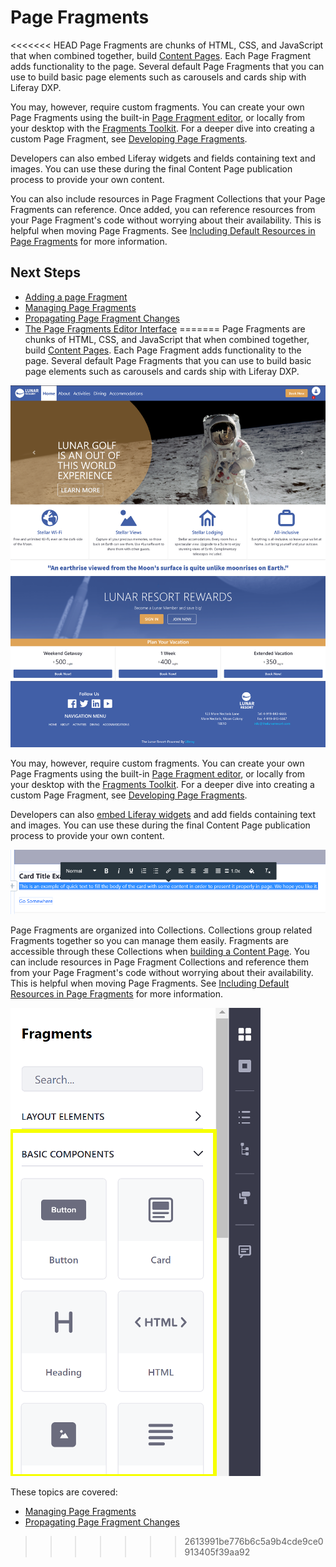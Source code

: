 # Page Fragments

<<<<<<< HEAD
Page Fragments are chunks of HTML, CSS, and JavaScript that when combined together, build [Content Pages](../../creating-pages/content-pages-overview.md). Each Page Fragment adds functionality to the page. Several default Page Fragments that you can use to build basic page elements such as carousels and cards ship with Liferay DXP. 

<!-- Insert image here showing how fragments make up a page. --> 

You may, however, require custom fragments. You can create your own Page Fragments using the built-in [Page Fragment editor](./the-page-fragments-editor.md), or locally from your desktop with the [Fragments Toolkit](../../developer-guide/developing-page-fragments/developing-page-fragments-with-the-fragments-toolkit.md). For a deeper dive into creating a custom Page Fragment, see [Developing Page Fragments](../../developer-guide/developing-page-fragments/developing-fragments-intro.md).

Developers can also embed Liferay widgets and fields containing text and images. You can use these during the final Content Page publication process to provide your own content. 

<!-- Insert image here showing adding content to one of these fields. -->

<!-- Before the below paragraph, introduce the concept of Page Fragment Collections, which you haven't described yet. --> 

You can also include resources in Page Fragment Collections that your Page Fragments can reference. Once added, you can reference resources from your Page Fragment's code without worrying about their availability. This is helpful when moving Page Fragments. See [Including Default Resources in Page Fragments](../../developer-guide/developing-page-fragments/including-default-resources-with-fragments.md) for more information. 

## Next Steps

* [Adding a page Fragment](./adding-a-page-fragment.md)
* [Managing Page Fragments](./managing-page-fragments.md)
* [Propagating Page Fragment Changes](./propagating-page-fragment-changes.md)
* [The Page Fragments Editor Interface](./the-page-fragments-editor.md)
=======
Page Fragments are chunks of HTML, CSS, and JavaScript that when combined together, build [Content Pages](../../creating-pages/content-pages-overview.md). Each Page Fragment adds functionality to the page. Several default Page Fragments that you can use to build basic page elements such as carousels and cards ship with Liferay DXP.

![You can quickly build a page with Fragments.](./page-fragments-intro/images/01.png)

You may, however, require custom fragments. You can create your own Page Fragments using the built-in [Page Fragment editor](../../developer-guide/developing-page-fragments/reference/page-fragment-editor-interface-reference.md), or locally from your desktop with the [Fragments Toolkit](../../developer-guide/developing-page-fragments/developing-page-fragments-with-the-fragments-toolkit.md). For a deeper dive into creating a custom Page Fragment, see [Developing Page Fragments](../../developer-guide/developing-page-fragments/developing-fragments-intro.md).

Developers can also [embed Liferay widgets](../../developer-guide/developing-page-fragments/reference/fragment-specific-tags-reference.md#including-widgets-within-a-fragment) and add fields containing text and images. You can use these during the final Content Page publication process to provide your own content. 

![You can provide your own content in Fragments.](./page-fragments-intro/images/02.png)

Page Fragments are organized into Collections. Collections group related Fragments together so you can manage them easily. Fragments are accessible through these Collections when [building a Content Page](../../creating-pages/building-content-pages.md). You can include resources in Page Fragment Collections and reference them from your Page Fragment's code without worrying about their availability. This is helpful when moving Page Fragments. See [Including Default Resources in Page Fragments](../../developer-guide/developing-page-fragments/including-default-resources-with-fragments.md) for more information.

![Collections provide an easy way to organize, manage, and share .](./page-fragments-intro/images/03.png)

These topics are covered:

* [Managing Page Fragments](./managing-page-fragments.md)
* [Propagating Page Fragment Changes](./propagating-page-fragment-changes.md)
>>>>>>> 2613991be776b6c5a9b4cde9ce0913405f39aa92
